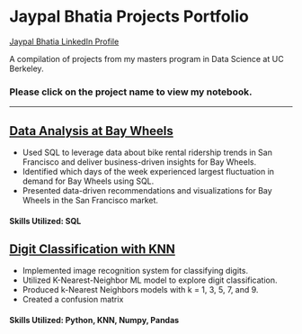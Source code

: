 # Jaypal Bhatia Projects Portfolio
[Jaypal Bhatia LinkedIn Profile](https://www.linkedin.com/in/jaypal-bhatia/)

A compilation of projects from my masters program in Data Science at UC Berkeley.
### Please click on the project name to view my notebook.


----------------------------------------------------------------------------------------------------------------------

## [Data Analysis at Bay Wheels](https://github.com/jaypal-bhatia/jaypalprojects/blob/main/Project%20Notebooks/Jaypal_SQL%20Project.ipynb)

* Used SQL to leverage data about bike rental ridership trends in San Francisco and deliver business-driven insights for Bay Wheels. 
* Identified which days of the week experienced largest fluctuation in demand for Bay Wheels using SQL. 
* Presented data-driven recommendations and visualizations for Bay Wheels in the San Francisco market. 

#### Skills Utilized: SQL

## [Digit Classification with KNN](https://github.com/jaypal-bhatia/jaypalprojects/blob/main/Project%20Notebooks/Jaypal_MLwithKNN.ipynb)

* Implemented image recognition system for classifying digits.
* Utilized K-Nearest-Neighbor ML model to explore digit classification.
* Produced k-Nearest Neighbors models with k = 1, 3, 5, 7, and 9.
* Created a confusion matrix 

#### Skills Utilized: Python, KNN, Numpy, Pandas
